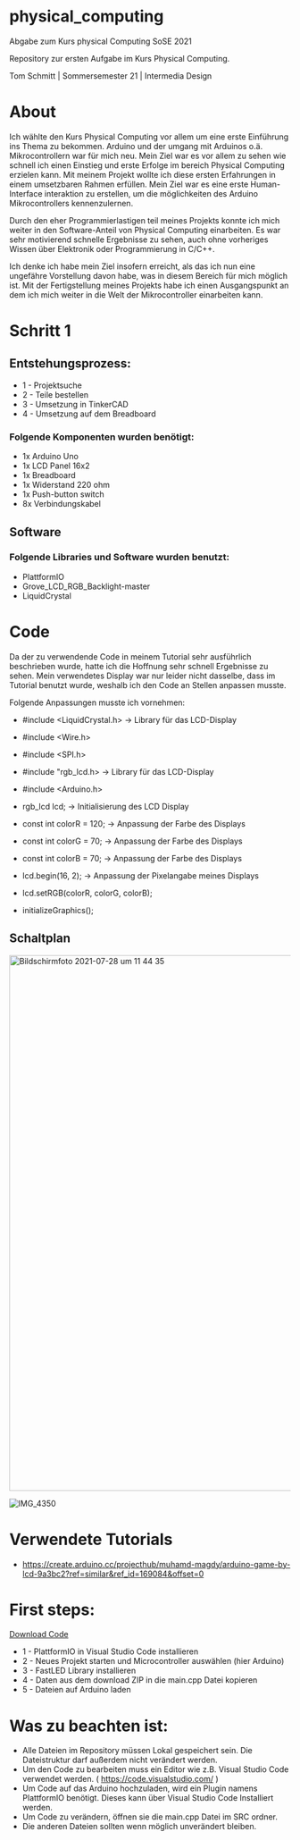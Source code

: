 # physical_computing
 Abgabe zum Kurs physical Computing SoSE 2021

Repository zur ersten Aufgabe im Kurs Physical Computing.

Tom Schmitt | Sommersemester 21 | Intermedia Design

# About
Ich wählte den Kurs Physical Computing vor allem um eine erste Einführung ins Thema zu bekommen. Arduino und der umgang mit Arduinos o.ä. Mikrocontrollern war für mich neu. Mein Ziel war es vor allem zu sehen wie schnell ich einen Einstieg und erste Erfolge im bereich Physical Computing erzielen kann. Mit meinem Projekt wollte ich diese ersten Erfahrungen in einem umsetzbaren Rahmen erfüllen. Mein Ziel war es eine erste Human-Interface interaktion zu erstellen, um die möglichkeiten des Arduino Mikrocontrollers kennenzulernen. 

Durch den eher Programmierlastigen teil meines Projekts konnte ich mich weiter in den Software-Anteil von Physical Computing einarbeiten. Es war sehr motivierend schnelle Ergebnisse zu sehen, auch ohne vorheriges Wissen über Elektronik oder Programmierung in C/C++. 

Ich denke ich habe mein Ziel insofern erreicht, als das ich nun eine ungefähre Vorstellung davon habe, was in diesem Bereich für mich möglich ist. Mit der Fertigstellung meines Projekts habe ich einen Ausgangspunkt an dem ich mich weiter in die Welt der Mikrocontroller einarbeiten kann. 

# Schritt 1 

## Entstehungsprozess:

* 1 - Projektsuche 
* 2 - Teile bestellen
* 3 - Umsetzung in TinkerCAD
* 4 - Umsetzung auf dem Breadboard

### Folgende Komponenten wurden benötigt:

* 1x Arduino Uno
* 1x LCD Panel 16x2
* 1x Breadboard
* 1x Widerstand 220 ohm
* 1x Push-button switch
* 8x Verbindungskabel

## Software 

### Folgende Libraries und Software wurden benutzt:

* PlattformIO
* Grove_LCD_RGB_Backlight-master
* LiquidCrystal 

# Code

Da der zu verwendende Code in meinem Tutorial sehr ausführlich beschrieben wurde, hatte ich die Hoffnung sehr schnell Ergebnisse zu sehen. 
Mein verwendetes Display war nur leider nicht dasselbe, dass im Tutorial benutzt wurde, weshalb ich den Code an Stellen anpassen musste.

Folgende Anpassungen musste ich vornehmen:

* #include <LiquidCrystal.h> -> Library für das LCD-Display 
* #include <Wire.h>
* #include <SPI.h> 
* #include "rgb_lcd.h> -> Library für das LCD-Display 
* #include <Arduino.h>

* rgb_lcd lcd; -> Initialisierung des LCD Display
* const int colorR = 120; -> Anpassung der Farbe des Displays
* const int colorG = 70; -> Anpassung der Farbe des Displays
* const int colorB = 70; -> Anpassung der Farbe des Displays
* lcd.begin(16, 2); -> Anpassung der Pixelangabe meines Displays
* lcd.setRGB(colorR, colorG, colorB); 
* initializeGraphics();  

## Schaltplan

<img width="959" alt="Bildschirmfoto 2021-07-28 um 11 44 35" src="https://user-images.githubusercontent.com/35604723/127351544-057f8e14-4711-41e4-888a-a2f53ee6b4ea.png">

![IMG_4350](https://user-images.githubusercontent.com/35604723/127351855-998cec22-c427-4ece-80cd-aefbfef26726.png)


# Verwendete Tutorials

* https://create.arduino.cc/projecthub/muhamd-magdy/arduino-game-by-lcd-9a3bc2?ref=similar&ref_id=169084&offset=0

# First steps:
[Download Code](https://github.com//thepixelence/physical_computing/archive/refs/heads/main.zip)


* 1 - PlattformIO in Visual Studio Code installieren
* 2 - Neues Projekt starten und Microcontroller auswählen (hier Arduino)
* 3 - FastLED Library installieren
* 4 - Daten aus dem download ZIP in die main.cpp Datei kopieren
* 5 - Dateien auf Arduino laden

# Was zu beachten ist:

* Alle Dateien im Repository müssen Lokal gespeichert sein. Die Dateistruktur darf außerdem nicht verändert werden.
* Um den Code zu bearbeiten muss ein Editor wie z.B. Visual Studio Code verwendet werden. ( https://code.visualstudio.com/ )
* Um Code auf das Arduino hochzuladen, wird ein Plugin namens PlattformIO benötigt. Dieses kann über Visual Studio Code Installiert werden.
* Um Code zu verändern, öffnen sie die main.cpp Datei im SRC ordner.
* Die anderen Dateien sollten wenn möglich unverändert bleiben.
